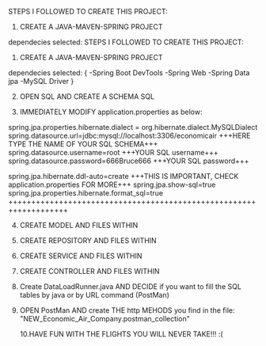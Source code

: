 STEPS I FOLLOWED TO CREATE THIS PROJECT:

1. CREATE A JAVA-MAVEN-SPRING PROJECT

dependecies selected:
STEPS I FOLLOWED TO CREATE THIS PROJECT:

1. CREATE A JAVA-MAVEN-SPRING PROJECT

dependecies selected:
{
-Spring Boot DevTools
-Spring Web
-Spring Data jpa
-MySQL Driver
}

2. OPEN SQL AND CREATE A SCHEMA SQL

3. IMMEDIATELY MODIFY application.properties as below:

spring.jpa.properties.hibernate.dialect = org.hibernate.dialect.MySQLDialect
spring.datasource.url=jdbc:mysql://localhost:3306/economicair +++HERE TYPE THE NAME OF YOUR SQL SCHEMA+++  
spring.datasource.username=root +++YOUR SQL username+++
spring.datasource.password=666Bruce666 +++YOUR SQL password+++

spring.jpa.hibernate.ddl-auto=create +++THIS IS IMPORTANT, CHECK application.properties FOR MORE+++
spring.jpa.show-sql=true
spring.jpa.properties.hibernate.format_sql=true
+++++++++++++++++++++++++++++++++++++++++++++++++++++++++++++++++++

4. CREATE MODEL AND FILES WITHIN

5. CREATE REPOSITORY AND FILES WITHIN

6. CREATE SERVICE AND FILES WITHIN

7. CREATE CONTROLLER AND FILES WITHIN

8. Create DataLoadRunner.java AND DECIDE if you want to fill the SQL tables by java or by URL command (PostMan)

9. OPEN PostMan AND create THE http MEHODS you find in the file: "NEW_Economic_Air_Company.postman_collection"

   10.HAVE FUN WITH THE FLIGHTS YOU WILL NEVER TAKE!!! :(

